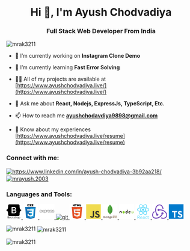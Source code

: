 <h1 align="center">Hi 👋, I'm Ayush Chodvadiya</h1>
<h3 align="center">Full Stack Web Developer From India</h3>

<p align="left"> <img src="https://komarev.com/ghpvc/?username=mrak3211&label=Profile%20views&color=0e75b6&style=flat" alt="mrak3211" /> </p>


- 🔭 I’m currently working on **Instagram Clone Demo**

- 🌱 I’m currently learning **Fast Error Solving**

- 👨‍💻 All of my projects are available at [https://www.ayushchodvadiya.live/](https://www.ayushchodvadiya.live/)

- 💬 Ask me about **React, Nodejs, ExpressJs, TypeScript, Etc.**

- 📫 How to reach me **ayushchodavdiya9898@gmail.com**

- 📄 Know about my experiences [https://www.ayushchodvadiya.live/resume](https://www.ayushchodvadiya.live/resume)

<h3 align="left">Connect with me:</h3>
<p align="left">
<a href="https://linkedin.com/in/https://www.linkedin.com/in/ayush-chodvadiya-3b92aa218/" target="blank"><img align="center" src="https://raw.githubusercontent.com/rahuldkjain/github-profile-readme-generator/master/src/images/icons/Social/linked-in-alt.svg" alt="https://www.linkedin.com/in/ayush-chodvadiya-3b92aa218/" height="30" width="40" /></a>
<a href="https://instagram.com/mrayush.2003" target="blank"><img align="center" src="https://raw.githubusercontent.com/rahuldkjain/github-profile-readme-generator/master/src/images/icons/Social/instagram.svg" alt="mrayush.2003" height="30" width="40" /></a>
</p>

<h3 align="left">Languages and Tools:</h3>
<p align="left"> <a href="https://getbootstrap.com" target="_blank" rel="noreferrer"> <img src="https://raw.githubusercontent.com/devicons/devicon/master/icons/bootstrap/bootstrap-plain-wordmark.svg" alt="bootstrap" width="40" height="40"/> </a> <a href="https://www.w3schools.com/css/" target="_blank" rel="noreferrer"> <img src="https://raw.githubusercontent.com/devicons/devicon/master/icons/css3/css3-original-wordmark.svg" alt="css3" width="40" height="40"/> </a> <a href="https://expressjs.com" target="_blank" rel="noreferrer"> <img src="https://raw.githubusercontent.com/devicons/devicon/master/icons/express/express-original-wordmark.svg" alt="express" width="40" height="40"/> </a> <a href="https://git-scm.com/" target="_blank" rel="noreferrer"> <img src="https://www.vectorlogo.zone/logos/git-scm/git-scm-icon.svg" alt="git" width="40" height="40"/> </a> <a href="https://www.w3.org/html/" target="_blank" rel="noreferrer"> <img src="https://raw.githubusercontent.com/devicons/devicon/master/icons/html5/html5-original-wordmark.svg" alt="html5" width="40" height="40"/> </a> <a href="https://developer.mozilla.org/en-US/docs/Web/JavaScript" target="_blank" rel="noreferrer"> <img src="https://raw.githubusercontent.com/devicons/devicon/master/icons/javascript/javascript-original.svg" alt="javascript" width="40" height="40"/> </a> <a href="https://www.mongodb.com/" target="_blank" rel="noreferrer"> <img src="https://raw.githubusercontent.com/devicons/devicon/master/icons/mongodb/mongodb-original-wordmark.svg" alt="mongodb" width="40" height="40"/> </a> <a href="https://nodejs.org" target="_blank" rel="noreferrer"> <img src="https://raw.githubusercontent.com/devicons/devicon/master/icons/nodejs/nodejs-original-wordmark.svg" alt="nodejs" width="40" height="40"/> </a> <a href="https://reactjs.org/" target="_blank" rel="noreferrer"> <img src="https://raw.githubusercontent.com/devicons/devicon/master/icons/react/react-original-wordmark.svg" alt="react" width="40" height="40"/> </a> <a href="https://redux.js.org" target="_blank" rel="noreferrer"> <img src="https://raw.githubusercontent.com/devicons/devicon/master/icons/redux/redux-original.svg" alt="redux" width="40" height="40"/> </a> <a href="https://www.typescriptlang.org/" target="_blank" rel="noreferrer"> <img src="https://raw.githubusercontent.com/devicons/devicon/master/icons/typescript/typescript-original.svg" alt="typescript" width="40" height="40"/> </a> </p>

<p><img align="left" src="https://github-readme-stats.vercel.app/api/top-langs?username=mrak3211&show_icons=true&locale=en&layout=compact" alt="mrak3211" /></p>

<p>&nbsp;<img align="center" src="https://github-readme-stats.vercel.app/api?username=mrak3211&show_icons=true&locale=en" alt="mrak3211" /></p>

<p><img align="center" src="https://github-readme-streak-stats.herokuapp.com/?user=mrak3211&" alt="mrak3211" /></p>
